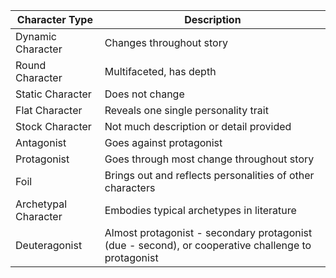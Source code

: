 Character Type | Description
---|---
Dynamic Character | Changes throughout story
Round Character | Multifaceted, has depth
Static Character | Does not change
Flat Character | Reveals one single personality trait
Stock Character | Not much description or detail provided
Antagonist | Goes against protagonist
Protagonist | Goes through most change throughout story
Foil | Brings out and reflects personalities of other characters
Archetypal Character | Embodies typical archetypes in literature
Deuteragonist | Almost protagonist - secondary protagonist (due - second), or cooperative challenge to protagonist



